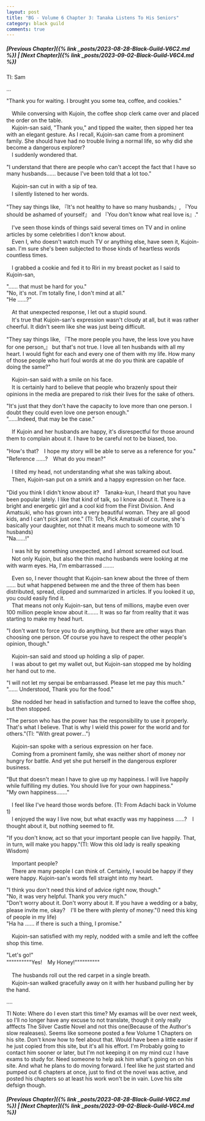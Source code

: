```yaml
---
layout: post
title: "BG - Volume 6 Chapter 3: Tanaka Listens To His Seniors"
category: black guild
comments: true
---
```


##### [Previous Chapter]({% link _posts/2023-08-28-Black-Guild-V6C2.md %}) \| [Next Chapter]({% link _posts/2023-09-02-Black-Guild-V6C4.md %})



Tl: Sam

…


"Thank you for waiting. I brought you some tea, coffee, and cookies."

　While conversing with Kujoin, the coffee shop clerk came over and placed the order on the table.   
　Kujoin-san said, "Thank you," and tipped the waiter, then sipped her tea with an elegant gesture. As I recall, Kujoin-san came from a prominent family. She should have had no trouble living a normal life, so why did she become a dangerous explorer?   
　I suddenly wondered that.

"I understand that there are people who can't accept the fact that I have so many husbands...... because I've been told that a lot too."
<!--more-->

　Kujoin-san cut in with a sip of tea.   
　I silently listened to her words.

"They say things like, 『It's not healthy to have so many husbands』, 『You should be ashamed of yourself』 and 『You don't know what real love is』."

　I've seen those kinds of things said several times on TV and in online articles by some celebrities I don't know about.   
　Even I, who doesn't watch much TV or anything else, have seen it, Kujoin-san. I'm sure she's been subjected to those kinds of heartless words countless times.

　I grabbed a cookie and fed it to Riri in my breast pocket as I said to Kujoin-san,

"...... that must be hard for you."   
"No, it's not. I'm totally fine, I don't mind at all."   
"He ......?"

　At that unexpected response, I let out a stupid sound.   
　It's true that Kujoin-san's expression wasn't cloudy at all, but it was rather cheerful. It didn't seem like she was just being difficult.

"They say things like, 『The more people you have, the less love you have for one person,』 but that's not true. I love all ten husbands with all my heart. I would fight for each and every one of them with my life. How many of those people who hurl foul words at me do you think are capable of doing the same?"

　Kujoin-san said with a smile on his face.   
　It is certainly hard to believe that people who brazenly spout their opinions in the media are prepared to risk their lives for the sake of others.

"It's just that they don't have the capacity to love more than one person. I doubt they could even love one person enough."   
"......Indeed, that may be the case."

　If Kujoin and her husbands are happy, it's disrespectful for those around them to complain about it. I have to be careful not to be biased, too.

"How's that?　I hope my story will be able to serve as a reference for you."   
"Reference ......?　What do you mean?"

　I tilted my head, not understanding what she was talking about.   
　Then, Kujoin-san put on a smirk and a happy expression on her face.

"Did you think I didn't know about it?　Tanaka-kun, I heard that you have been popular lately. I like that kind of talk, so I know about it. There is a bright and energetic girl and a cool kid from the First Division. And Amatsuki, who has grown into a very beautiful woman. They are all good kids, and I can't pick just one." (Tl: Tch, Pick Amatsuki of course, she's basically your daughter, not thhat it means much to someone with 10 husbands)   
"Na......!"

　I was hit by something unexpected, and I almost screamed out loud.   
　Not only Kujoin, but also the thin macho husbands were looking at me with warm eyes. Ha, I'm embarrassed .......

　Even so, I never thought that Kujoin-san knew about the three of them ...... but what happened between me and the three of them has been distributed, spread, clipped and summarized in articles. If you looked it up, you could easily find it.   
　That means not only Kujoin-san, but tens of millions, maybe even over 100 million people know about it....... It was so far from reality that it was starting to make my head hurt.

"I don't want to force you to do anything, but there are other ways than choosing one person. Of course you have to respect the other people's opinion, though."

　Kujoin-san said and stood up holding a slip of paper.   
　I was about to get my wallet out, but Kujoin-san stopped me by holding her hand out to me.

"I will not let my senpai be embarrassed. Please let me pay this much."   
"...... Understood, Thank you for the food."

　She nodded her head in satisfaction and turned to leave the coffee shop, but then stopped.

"The person who has the power has the responsibility to use it properly. That's what I believe. That is why I wield this power for the world and for others."(Tl: "With great power...")

　Kujoin-san spoke with a serious expression on her face.   
　Coming from a prominent family, she was neither short of money nor hungry for battle. And yet she put herself in the dangerous explorer business.

"But that doesn't mean I have to give up my happiness. I will live happily while fulfilling my duties. You should live for your own happiness."   
"My own happiness......."

　I feel like I've heard those words before. (Tl: From Adachi back in Volume 1)   
　I enjoyed the way I live now, but what exactly was my happiness ......?　I thought about it, but nothing seemed to fit.

"If you don't know, act so that your important people can live happily. That, in turn, will make you happy."(Tl: Wow this old lady is really speaking Wisdom)

　Important people?   
　There are many people I can think of. Certainly, I would be happy if they were happy. Kujoin-san's words fell straight into my heart.

"I think you don't need this kind of advice right now, though."   
"No, it was very helpful. Thank you very much."   
"Don't worry about it. Don't worry about it. If you have a wedding or a baby, please invite me, okay?　I'll be there with plenty of money."(I need this king of people in my life)   
"Ha ha ...... if there is such a thing, I promise."

　Kujoin-san satisfied with my reply, nodded with a smile and left the coffee shop this time.

"Let's go!"   
""""""""""Yes!　My Honey!""""""""""

　The husbands roll out the red carpet in a single breath.   
　Kujoin-san walked gracefully away on it with her husband pulling her by the hand.



....


Tl Note: Where do I even start this time? My examas will be over next week, so I'll no longer have any excuse to not translate, though it only really afffects The Silver Castle Novel and not this one(Because of the Author's slow realeases). Seems like someone posted a few Volume 1 Chapters on his site. Don't know how to feel about that. Would have been a little easier if he just copied from this site, but it's all his effort. I'm Probably going to contact him sooner or later, but I'm not keeping it on my mind cuz I have exams to study for. Need someone to help ask him what's going on on his site. And what he plans to do moving forward. I feel like he just started and pumped out 6 chapters at once, just to find ot the novel was active, and posted his chapters so at least his work won't be in vain. Love his site defsign though.


##### [Previous Chapter]({% link _posts/2023-08-28-Black-Guild-V6C2.md %}) \| [Next Chapter]({% link _posts/2023-09-02-Black-Guild-V6C4.md %})
